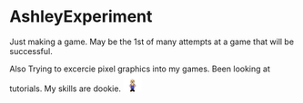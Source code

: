 # AshleyExperiment

Just making a game. May be the 1st of many attempts at a game that will be successful.

Also Trying to excercie pixel graphics into my games. Been looking at tutorials. My skills are dookie.
![Image of Farmer](https://raw.githubusercontent.com/DankDivinity/AshleyExperiment/master/core/assets/farmer.png)
